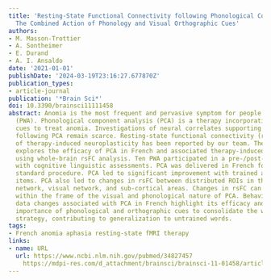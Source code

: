```yaml
---
title: 'Resting-State Functional Connectivity following Phonological Component Analysis:
  The Combined Action of Phonology and Visual Orthographic Cues'
authors:
- M. Masson-Trottier
- A. Sontheimer
- E. Durand
- A. I. Ansaldo
date: '2021-01-01'
publishDate: '2024-03-19T23:16:27.677870Z'
publication_types:
- article-journal
publication: '*Brain Sci*'
doi: 10.3390/brainsci11111458
abstract: Anomia is the most frequent and pervasive symptom for people with aphasia
  (PWA). Phonological component analysis (PCA) is a therapy incorporating phonological
  cues to treat anomia. Investigations of neural correlates supporting improvements
  following PCA remain scarce. Resting-state functional connectivity (rsFC) as a marker
  of therapy-induced neuroplasticity has been reported by our team. The present study
  explores the efficacy of PCA in French and associated therapy-induced neuroplasticity
  using whole-brain rsFC analysis. Ten PWA participated in a pre-/post-PCA fMRI study
  with cognitive linguistic assessments. PCA was delivered in French following the
  standard procedure. PCA led to significant improvement with trained and untrained
  items. PCA also led to changes in rsFC between distributed ROIs in the semantic
  network, visual network, and sub-cortical areas. Changes in rsFC can be interpreted
  within the frame of the visual and phonological nature of PCA. Behavioral and rsFC
  data changes associated with PCA in French highlight its efficacy and point to the
  importance of phonological and orthographic cues to consolidate the word-retrieval
  strategy, contributing to generalization to untrained words.
tags:
- French anomia aphasia resting-state fMRI therapy
links:
- name: URL
  url: https://www.ncbi.nlm.nih.gov/pubmed/34827457 
    https://mdpi-res.com/d_attachment/brainsci/brainsci-11-01458/article_deploy/brainsci-11-01458-v3.pdf?version=1636981366
---
```

